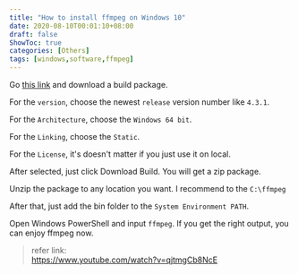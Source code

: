 ```yaml
---
title: "How to install ffmpeg on Windows 10"
date: 2020-08-10T00:01:10+08:00
draft: false
ShowToc: true
categories: [Others]
tags: [windows,software,ffmpeg]
---
```


Go [this link](https://ffmpeg.zeranoe.com/builds/) and download a build package.

For the `version`, choose the newest `release` version number like `4.3.1`.

For the `Architecture`, choose the `Windows 64 bit`.

For the `Linking`, choose the `Static`.

For the `License`, it's doesn't matter if you just use it on local.

After selected, just click Download Build. You will get a zip package.

Unzip the package to any location you want. I recommend to the `C:\ffmpeg`

After that, just add the bin folder to the `System Environment PATH`.

Open Windows PowerShell and input `ffmpeg`. If you get the right output, you can enjoy ffmpeg now.

> refer link:\
> https://www.youtube.com/watch?v=qjtmgCb8NcE
